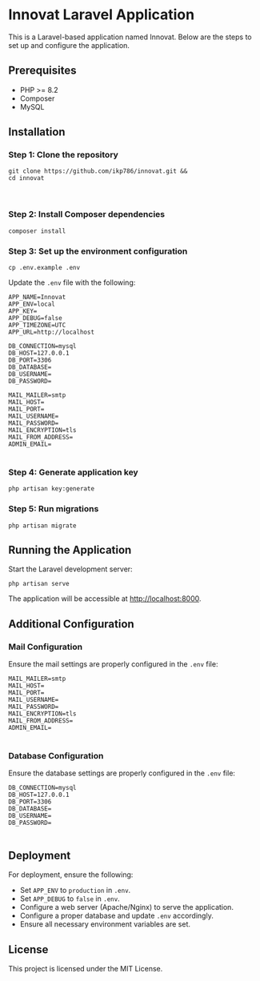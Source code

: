 # Innovat Laravel Application

This is a Laravel-based application named Innovat. Below are the steps to set up and configure the application.

## Prerequisites

- PHP >= 8.2
- Composer
- MySQL

## Installation

### Step 1: Clone the repository

<pre>
<code>git clone https://github.com/ikp786/innovat.git && 
cd innovat
</code>

</pre>

### Step 2: Install Composer dependencies

<pre>
<code>composer install</code>
</pre>

### Step 3: Set up the environment configuration

<pre>
<code>cp .env.example .env</code>
</pre>

Update the `.env` file with the following:

<pre>
<code>APP_NAME=Innovat
APP_ENV=local
APP_KEY=
APP_DEBUG=false
APP_TIMEZONE=UTC
APP_URL=http://localhost

DB_CONNECTION=mysql
DB_HOST=127.0.0.1
DB_PORT=3306
DB_DATABASE=
DB_USERNAME=
DB_PASSWORD=

MAIL_MAILER=smtp
MAIL_HOST=
MAIL_PORT=
MAIL_USERNAME=
MAIL_PASSWORD=
MAIL_ENCRYPTION=tls
MAIL_FROM_ADDRESS=
ADMIN_EMAIL=
</code>
</pre>

### Step 4: Generate application key

<pre>
<code>php artisan key:generate</code>
</pre>

### Step 5: Run migrations

<pre>
<code>php artisan migrate</code>
</pre>

## Running the Application

Start the Laravel development server:

<pre>
<code>php artisan serve</code>
</pre>

The application will be accessible at [http://localhost:8000](http://localhost:8000).

## Additional Configuration

### Mail Configuration

Ensure the mail settings are properly configured in the `.env` file:

<pre>
<code>MAIL_MAILER=smtp
MAIL_HOST=
MAIL_PORT=
MAIL_USERNAME=
MAIL_PASSWORD=
MAIL_ENCRYPTION=tls
MAIL_FROM_ADDRESS=
ADMIN_EMAIL=
</code>
</pre>

### Database Configuration

Ensure the database settings are properly configured in the `.env` file:

<pre>
<code>DB_CONNECTION=mysql
DB_HOST=127.0.0.1
DB_PORT=3306
DB_DATABASE=
DB_USERNAME=
DB_PASSWORD=
</code>
</pre>

## Deployment

For deployment, ensure the following:

- Set `APP_ENV` to `production` in `.env`.
- Set `APP_DEBUG` to `false` in `.env`.
- Configure a web server (Apache/Nginx) to serve the application.
- Configure a proper database and update `.env` accordingly.
- Ensure all necessary environment variables are set.

## License

This project is licensed under the MIT License.